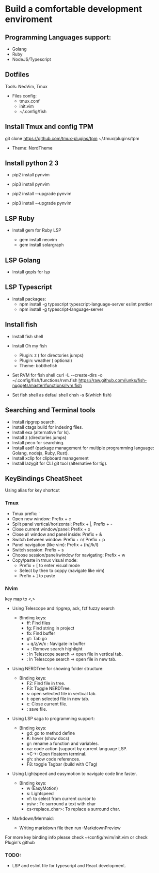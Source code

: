 # Build a comfortable development enviroment

## Programming Languages support:

- Golang
- Ruby
- NodeJS/Typescript

## Dotfiles

Tools: NeoVim, Tmux

- Files config:
  - tmux.conf
  - init.vim
  - ~/.config/fish

## Install Tmux and config TPM 
git clone https://github.com/tmux-plugins/tpm ~/.tmux/plugins/tpm

- Theme: NordTheme

## Install python 2 3

- pip2 install pynvim
- pip3 install pynvim

- pip2 install --upgrade pynvim
- pip3 install --upgrade pynvim

## LSP Ruby

- Install gem for Ruby LSP

  - gem install neovim
  - gem install solargraph

## LSP Golang

- Install gopls for lsp

## LSP Typescript

- Install packages:
  - npm install -g typescript typescript-language-server eslint prettier
  - npm install -g typescript-language-server

## Install fish

- Install fish shell
- Install Oh my fish
  
  - Plugin: z ( for directories jumps)
  - Plugin: weather ( optional)
  - Theme: bobthefish

- Set RVM for fish shell
  curl -L --create-dirs -o ~/.config/fish/functions/rvm.fish https://raw.github.com/lunks/fish-nuggets/master/functions/rvm.fish

- Set fish shell as defaul shell
  chsh -s $(which fish)

## Searching and Terminal tools

- Install ripgrep search.
- Install ctags build for indexing files.
- Install exa (alternative for ls).
- Install z (directories jumps)
- Install peco for searching.
- Install asdf (package management for multiple programming language: Golang, nodejs, Ruby, Rust).
- Install xclip for clipboard management
- Install lazygit for CLI git tool (alternative for tig).

## KeyBindings CheatSheet

Using alias for key shortcut
### Tmux
- Tmux prefix: `
- Open new window: Prefix + c
- Split panel vertical/horizontal: Prefix + |, Prefix + -
- Close current window/panel: Prefix + x
- Close all window and panel inside: Prefix + &
- Switch between window: Prefix + n/ Prefix + p
- Panel navigation (like vim): Prefix + (h/j/k/l)
- Switch session: Prefix + s
- Choose session/panel/window for navigating: Prefix + w
- Copy/paste in tmux visual mode:
  - Prefix + [ to enter visual mode
  - Select by <Space> then <Enter> to coppy (navigate like vim)
  - Prefix + ] to paste

### Nvim

<Leader> key map to <,>

- Using Telescope and ripgrep, ack, fzf fuzzy search
  - Binding keys:
    - ff: Find files
    - fg: Find string in project
    - fb: Find buffer
    - gt: Tab go
    - <Leader> + q/z/w/x : Navigate in buffer
    - <Leader> + <Space>: Remove search highlight
    - <C-v>: In Telescope search -> open file in vertical tab.
    - <C-t>: In Telescope search -> open file in new tab.

- Using NERDTree for showing folder structure:
  - Binding keys:
    - F2: Find file in tree.
    - F3: Toggle NERDTree.
    - s: open selected file in vertical tab. 
    - t: open selected file in new tab.
    - <C-w> c: Close current file.
    - <C-s> : save file.

- Using LSP saga to programming support:
  - Binding keys:
    - gd: go to method define
    - K: hover (show docs)
    - gr: rename a function and variables.
    - <Leader> ca: code action (support by current language LSP.
    - <C-\>: Open floaterm terminal.
    - gh: show code references.
    - F8: toggle Tagbar (build with CTag)

- Using Lightspeed and easymotion to navigate code line faster.
  - Binding keys:
    - <leader><leader> w (EasyMotion)
    - s: Lightspeed
    - vf<char>: to select from current cursor to <char>
    - ysiw <char>: To surround a text with char
    - cs<char><replace_char>: To replace a surround char.

- Markdown/Mermaid:
  - Writing markdown file then run :MarkdownPreview

For more key binding info please check ~/config/nvim/init.vim or check Plugin's github

### TODO:

- LSP and eslint file for typescript and React development.
